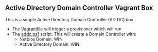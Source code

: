 ## Active Directory Domain Controller Vagrant Box

This is a simple Active Directory Domain Controller (AD DC) box.

- The [Vagrantfile](Vagrantfile) will trigger a provisioner which will run
- The [addc.ps1](addc.ps1) script. This will create a Domain Controller with:
    - Netbios Domain: WIN
    - Active Directory Domain: WIN.<VMID>



